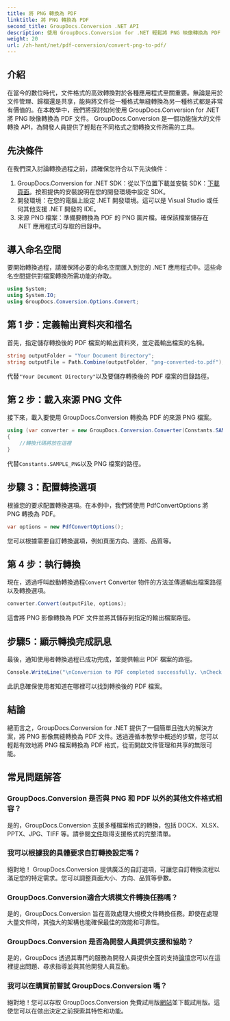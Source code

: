 ```yaml
---
title: 將 PNG 轉換為 PDF
linktitle: 將 PNG 轉換為 PDF
second_title: GroupDocs.Conversion .NET API
description: 使用 GroupDocs.Conversion for .NET 輕鬆將 PNG 映像轉換為 PDF 文件。無縫文件格式轉換的簡單步驟。
weight: 20
url: /zh-hant/net/pdf-conversion/convert-png-to-pdf/
---
```

## 介紹
在當今的數位時代，文件格式的高效轉換對於各種應用程式至關重要。無論是用於文件管理、歸檔還是共享，能夠將文件從一種格式無縫轉換為另一種格式都是非常有價值的。在本教學中，我們將探討如何使用 GroupDocs.Conversion for .NET 將 PNG 映像轉換為 PDF 文件。 GroupDocs.Conversion 是一個功能強大的文件轉換 API，為開發人員提供了輕鬆在不同格式之間轉換文件所需的工具。
## 先決條件
在我們深入討論轉換過程之前，請確保您符合以下先決條件：
1.  GroupDocs.Conversion for .NET SDK：從以下位置下載並安裝 SDK：[下載頁面](https://releases.groupdocs.com/conversion/net/)。按照提供的安裝說明在您的開發環境中設定 SDK。
2. 開發環境：在您的電腦上設定 .NET 開發環境。這可以是 Visual Studio 或任何其他支援 .NET 開發的 IDE。
3. 來源 PNG 檔案：準備要轉換為 PDF 的 PNG 圖片檔。確保該檔案儲存在 .NET 應用程式可存取的目錄中。

## 導入命名空間
要開始轉換過程，請確保將必要的命名空間匯入到您的 .NET 應用程式中。這些命名空間提供對檔案轉換所需功能的存取。
```csharp
using System;
using System.IO;
using GroupDocs.Conversion.Options.Convert;
```

## 第 1 步：定義輸出資料夾和檔名
首先，指定儲存轉換後的 PDF 檔案的輸出資料夾，並定義輸出檔案的名稱。
```csharp
string outputFolder = "Your Document Directory";
string outputFile = Path.Combine(outputFolder, "png-converted-to.pdf");
```
代替`"Your Document Directory"`以及要儲存轉換後的 PDF 檔案的目錄路徑。
## 第 2 步：載入來源 PNG 文件
接下來，載入要使用 GroupDocs.Conversion 轉換為 PDF 的來源 PNG 檔案。
```csharp
using (var converter = new GroupDocs.Conversion.Converter(Constants.SAMPLE_PNG))
{
    //轉換代碼將放在這裡
}
```
代替`Constants.SAMPLE_PNG`以及 PNG 檔案的路徑。
## 步驟 3：配置轉換選項
根據您的要求配置轉換選項。在本例中，我們將使用 PdfConvertOptions 將 PNG 轉換為 PDF。
```csharp
var options = new PdfConvertOptions();
```
您可以根據需要自訂轉換選項，例如頁面方向、邊距、品質等。
## 第 4 步：執行轉換
現在，透過呼叫啟動轉換過程`Convert` Converter 物件的方法並傳遞輸出檔案路徑以及轉換選項。
```csharp
converter.Convert(outputFile, options);
```
這會將 PNG 影像轉換為 PDF 文件並將其儲存到指定的輸出檔案路徑。
## 步驟5：顯示轉換完成訊息
最後，通知使用者轉換過程已成功完成，並提供輸出 PDF 檔案的路徑。
```csharp
Console.WriteLine("\nConversion to PDF completed successfully. \nCheck output in {0}", outputFolder);
```
此訊息確保使用者知道在哪裡可以找到轉換後的 PDF 檔案。

## 結論
總而言之，GroupDocs.Conversion for .NET 提供了一個簡單且強大的解決方案，將 PNG 影像無縫轉換為 PDF 文件。透過遵循本教學中概述的步驟，您可以輕鬆有效地將 PNG 檔案轉換為 PDF 格式，從而開啟文件管理和共享的無限可能。
## 常見問題解答
### GroupDocs.Conversion 是否與 PNG 和 PDF 以外的其他文件格式相容？
是的，GroupDocs.Conversion 支援多種檔案格式的轉換，包括 DOCX、XLSX、PPTX、JPG、TIFF 等。請參閱[文件](https://tutorials.groupdocs.com/conversion/net/)取得支援格式的完整清單。
### 我可以根據我的具體要求自訂轉換設定嗎？
絕對地！ GroupDocs.Conversion 提供廣泛的自訂選項，可讓您自訂轉換流程以滿足您的特定需求。您可以調整頁面大小、方向、品質等參數。
### GroupDocs.Conversion適合大規模文件轉換任務嗎？
是的，GroupDocs.Conversion 旨在高效處理大規模文件轉換任務。即使在處理大量文件時，其強大的架構也能確保最佳的效能和可靠性。
### GroupDocs.Conversion 是否為開發人員提供支援和協助？
是的，GroupDocs 透過其專門的服務為開發人員提供全面的支持[論壇](https://forum.groupdocs.com/c/conversion/11)您可以在這裡提出問題、尋求指導並與其他開發人員互動。
### 我可以在購買前嘗試 GroupDocs.Conversion 嗎？
絕對地！您可以存取 GroupDocs.Conversion 免費試用版[網站](https://releases.groupdocs.com/)並下載試用版。這使您可以在做出決定之前探索其特性和功能。